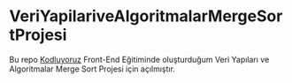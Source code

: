 ﻿# VeriYapilariveAlgoritmalarMergeSortProjesi
 Bu repo [Kodluyoruz](https://www.kodluyoruz.org) Front-End Eğitiminde oluşturduğum  Veri Yapıları ve Algoritmalar Merge Sort Projesi için açılmıştır.

